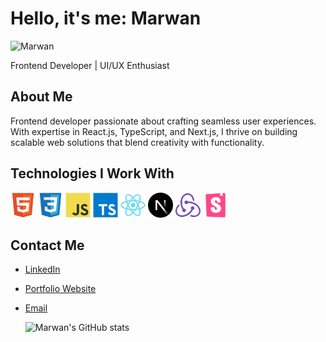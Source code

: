 # Hello, it's me: Marwan 
![Marwan](https://camo.githubusercontent.com/870d765b5c096038f097185a0ffa08df4011c0491b8039f3a7d5eeebf4d82c7e/68747470733a2f2f6d656469612e67697068792e636f6d2f6d656469612f57556c706c634d704f43456d5447427442572f67697068792e676966)



Frontend Developer | UI/UX Enthusiast

## About Me

Frontend developer passionate about crafting seamless user experiences. With expertise in React.js, TypeScript, and Next.js, I thrive on building scalable web solutions that blend creativity with functionality.


## Technologies I Work With

<p align="left">
  <img src="https://raw.githubusercontent.com/devicons/devicon/master/icons/html5/html5-original.svg" alt="HTML5" width="40" height="40"/>
  <img src="https://raw.githubusercontent.com/devicons/devicon/master/icons/css3/css3-original.svg" alt="CSS3" width="40" height="40"/>
  <img src="https://raw.githubusercontent.com/devicons/devicon/master/icons/javascript/javascript-original.svg" alt="JavaScript" width="40" height="40"/>
  <img src="https://raw.githubusercontent.com/devicons/devicon/master/icons/typescript/typescript-original.svg" alt="TypeScript" width="40" height="40"/>
  <img src="https://raw.githubusercontent.com/devicons/devicon/master/icons/react/react-original.svg" alt="React.js" width="40" height="40"/>
  <img src="https://raw.githubusercontent.com/devicons/devicon/master/icons/nextjs/nextjs-original.svg" alt="Next.js" width="40" height="40"/>
  <img src="https://raw.githubusercontent.com/devicons/devicon/master/icons/redux/redux-original.svg" alt="Redux" width="40" height="40"/>
  <img src="https://raw.githubusercontent.com/devicons/devicon/master/icons/storybook/storybook-original.svg" alt="Storybook" width="40" height="40"/>
</p>

## Contact Me

- [LinkedIn](https://www.linkedin.com/in/marwan-esmaail/)
- [Portfolio Website](https://www.yourportfolio.com)
- [Email](marwan.esmaail85@gmail.com)

  ![Marwan's GitHub stats](https://github-readme-stats.vercel.app/api?username=MarwanEsm&show_icons=true&theme=cobalt)


